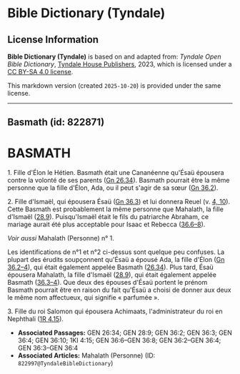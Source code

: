 # Bible Dictionary (Tyndale)

## License Information

**Bible Dictionary (Tyndale)** is based on and adapted from: _Tyndale Open Bible Dictionary_, [Tyndale House Publishers](https://tyndaleopenresources.com/), 2023, which is licensed under a [CC BY-SA 4.0 license](https://creativecommons.org/licenses/by-sa/4.0/legalcode.en).

This markdown version (created `2025-10-20`) is provided under the same license.



--------------------------------

## Basmath (id: 822871)

BASMATH
=======

1\. Fille d'Élon le Hétien. Basmath était une Cananéenne qu'Ésaü épousera contre la volonté de ses parents ([Gn 26\.34](https://ref.ly/Gen26:34)). Basmath pourrait être la même personne que la fille d'Élon, Ada, ou il peut s'agir de sa sœur ([Gn 36\.2](https://ref.ly/Gen36:2)).

2\. Fille d'Ismaël, qui épousera Ésaü ([Gn 36\.3](https://ref.ly/Gen36:3)) et lui donnera Reuel (v. [4, 10](https://ref.ly/Gen36:4,Gen36:10)). Cette Basmath est probablement la même personne que Mahalath, la fille d'Ismaël ([28\.9](https://ref.ly/Gen28:9)). Puisqu'Ismaël était le fils du patriarche Abraham, ce mariage aurait été plus acceptable pour Isaac et Rebecca ([36\.6–8](https://ref.ly/Gen36:6-Gen36:8)).

*Voir aussi* Mahalath (Personne) n° 1.

Les identifications de n°1 et n°2 ci\-dessus sont quelque peu confuses. La plupart des érudits soupçonnent qu'Ésaü a épousé Ada, la fille d'Élon ([Gn 36\.2–4](https://ref.ly/Gen36:2-Gen36:4)), qui était également appelée Basmath ([26\.34](https://ref.ly/Gen26:34)). Plus tard, Ésaü épousera Mahalath, la fille d'Ismaël ([28\.9](https://ref.ly/Gen28:9)), qui était également appelée Basmath ([36\.3–4](https://ref.ly/Gen36:3-Gen36:4)). Que deux des épouses d'Ésaü portent le prénom Basmath pourrait être en raison du fait qu'Ésaü a choisi de donner aux deux le même nom affectueux, qui signifie « parfumée ».

3\. Fille du roi Salomon qui épousera Achimaats, l'administrateur du roi en Nephthali ([1R 4\.15](https://ref.ly/1Kgs4:15)).

* **Associated Passages:** GEN 26:34; GEN 28:9; GEN 36:2; GEN 36:3; GEN 36:4; GEN 36:10; 1KI 4:15; GEN 36:6–GEN 36:8; GEN 36:2–GEN 36:4; GEN 36:3–GEN 36:4
* **Associated Articles:** Mahalath (Personne) (ID: `822997@TyndaleBibleDictionary`)

